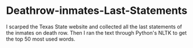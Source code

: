 # Deathrow-inmates-Last-Statements


I scarped the Texas State website and collected all the last statements of the inmates on death row. 
Then I ran the text through Python's NLTK to get the top 50 most used words.
